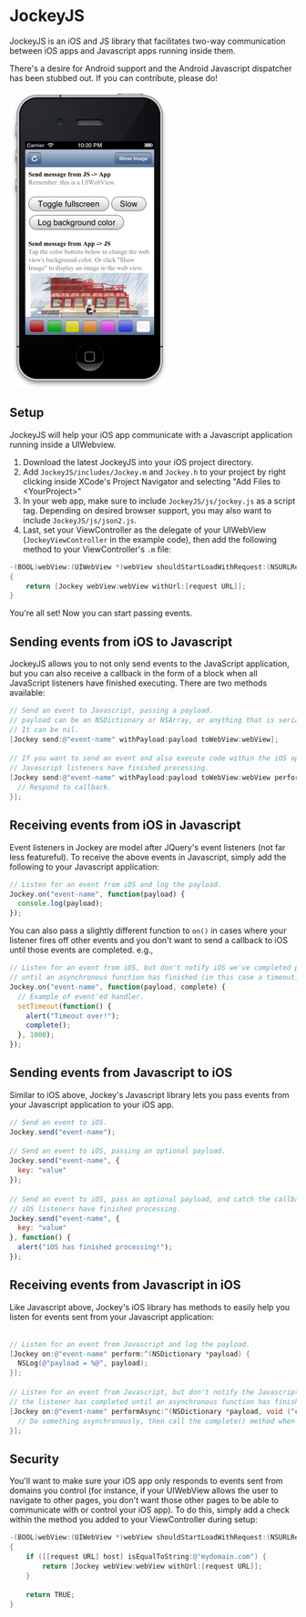 JockeyJS
========

JockeyJS is an iOS and JS library that facilitates two-way communication between iOS apps and Javascript apps running inside them. 

There's a desire for Android support and the Android Javascript dispatcher has been stubbed out. If you can contribute, please do!

<img src="https://github.com/tcoulter/jockeyjs/blob/master/example.png" height="521px" width="277px" />

Setup
-----

JockeyJS will help your iOS app communicate with a Javascript application running inside a UIWebview.

1. Download the latest JockeyJS into your iOS project directory.
1. Add `JockeyJS/includes/Jockey.m` and `Jockey.h` to your project by right clicking inside XCode's Project Navigator and selecting "Add Files to \<YourProject\>"
1. In your web app, make sure to include `JockeyJS/js/jockey.js` as a script tag. Depending on desired browser support, you may also want to include `JockeyJS/js/json2.js`. 
1. Last, set your ViewController as the delegate of your UIWebView (`JockeyViewController` in the example code), then add the following method to your ViewController's `.m` file:
   
```objective-c
-(BOOL)webView:(UIWebView *)webView shouldStartLoadWithRequest:(NSURLRequest *)request navigationType:(UIWebViewNavigationType)navigationType
{
	return [Jockey webView:webView withUrl:[request URL]];
}
```

You're all set! Now you can start passing events. 

Sending events from iOS to Javascript
-------------------------------------
JockeyJS allows you to not only send events to the JavaScript application, but you can also receive a callback in the form of a block when all JavaScript listeners have finished executing. There are two methods available:

```objective-c
// Send an event to Javascript, passing a payload. 
// payload can be an NSDictionary or NSArray, or anything that is serializable to JSON.
// It can be nil.
[Jockey send:@"event-name" withPayload:payload toWebView:webView];

// If you want to send an event and also execute code within the iOS app when all
// Javascript listeners have finished processing. 
[Jockey send:@"event-name" withPayload:payload toWebView:webView perform:^{
  // Respond to callback.
}];
```

Receiving events from iOS in Javascript
---------------------------------------
Event listeners in Jockey are model after JQuery's event listeners (not far less featureful). To receive the above events in Javascript, simply add the following to your Javascript application:

```javascript
// Listen for an event from iOS and log the payload.
Jockey.on("event-name", function(payload) {
  console.log(payload);
});
```

You can also pass a slightly different function to `on()` in cases where your listener fires off other events and you don't want to send a callback to iOS until those events are completed. e.g.,

```javascript
// Listen for an event from iOS, but don't notify iOS we've completed processing
// until an asynchronous function has finished (in this case a timeout).
Jockey.on("event-name", function(payload, complete) {
  // Example of event'ed handler.
  setTimeout(function() {
    alert("Timeout over!");
    complete();
  }, 1000);
});
```

Sending events from Javascript to iOS
-------------------------------------
Similar to iOS above, Jockey's Javascript library lets you pass events from your Javascript application to your iOS app.

```javascript
// Send an event to iOS.
Jockey.send("event-name");

// Send an event to iOS, passing an optional payload. 
Jockey.send("event-name", {
  key: "value"
});

// Send an event to iOS, pass an optional payload, and catch the callback when all the 
// iOS listeners have finished processing.
Jockey.send("event-name", {
  key: "value"
}, function() {
  alert("iOS has finished processing!");
});
```

Receiving events from Javascript in iOS
---------------------------------------
Like Javascript above, Jockey's iOS library has methods to easily help you listen for events sent from your Javascript application:

```objective-c

// Listen for an event from Javascript and log the payload.
[Jockey on:@"event-name" perform:^(NSDictionary *payload) {
  NSLog(@"payload = %@", payload);
}];

// Listen for an event from Javascript, but don't notify the Javascript that 
// the listener has completed until an asynchronous function has finished.
[Jockey on:@"event-name" performAsync:^(NSDictionary *payload, void (^complete)()) {
  // Do something asynchronously, then call the complete() method when finished.
}];
```

Security
--------
You'll want to make sure your iOS app only responds to events sent from domains you control (for instance, if your UIWebView allows the user to navigate to other pages, you don't want those other pages to be able to communicate with or control your iOS app). To do this, simply add a check within the method you added to your ViewController during setup:

```objective-c
-(BOOL)webView:(UIWebView *)webView shouldStartLoadWithRequest:(NSURLRequest *)request navigationType:(UIWebViewNavigationType)navigationType
{
    if ([[request URL] host] isEqualToString:@"mydomain.com") {
        return [Jockey webView:webView withUrl:[request URL]];
    }
    
    return TRUE;
}
```


